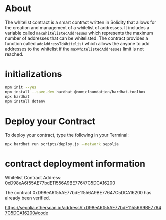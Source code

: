 # About
The whitelist contract is a smart contract written in Solidity that allows for the creation and management of a whitelist of addresses. It includes a variable called `maxWhitelistedAddresses` which represents the maximum number of addresses that can be whitelisted. The contract provides a function called `addAddressToWhitelist` which allows the anyone to add addresses to the whitelist if the `maxWhitelistedAddresses` limit is not reached.

# initializations
```bash
npm init --yes
npm install --save-dev hardhat @nomicfoundation/hardhat-toolbox
npx hardhat
npm install dotenv

```

# Deploy your Contract

To deploy your contract, type the following in your Terminal:
```bash
npx hardhat run scripts/deploy.js --network sepolia
```

# contract deployment information 
Whitelist Contract Address: 0xD98eA6f55AE77bdE11556A9BE77647C5DCA16200

The contract 0xD98eA6f55AE77bdE11556A9BE77647C5DCA16200 has already been verified.

https://sepolia.etherscan.io/address/0xD98eA6f55AE77bdE11556A9BE77647C5DCA16200#code


